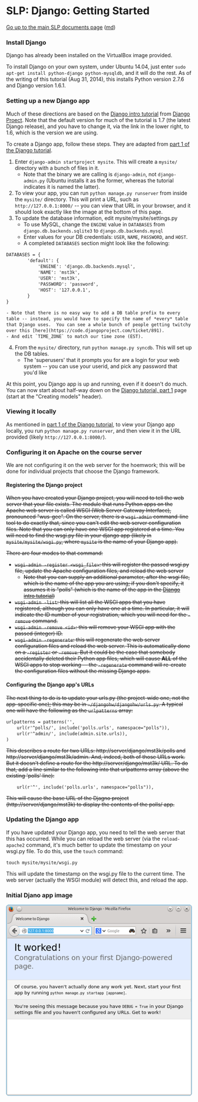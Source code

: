SLP: Django: Getting Started
============================

[Go up to the main SLP documents page](index.html) ([md](index.md))

### Install Django

Django has already been installed on the VirtualBox image provided.

To install Django on your own system, under Ubuntu 14.04, just enter `sudo apt-get install python-django python-mysqldb`, and it will do the rest.  As of the writing of this tutorial (Aug 31, 2014), this installs Python version 2.7.6 and Django version 1.6.1.


### Setting up a new Django app

Much of these directions are based on the [Django intro tutorial](https://docs.djangoproject.com/en/1.6/intro/) from [Django Proect](https://www.djangoproject.com/).  Note that the default version for much of the tutorial is 1.7 (the latest Django release), and you have to change it, via the link in the lower right, to 1.6, which is the version we are using.

To create a Django app, follow these steps.  They are adapted from [part 1 of the Django tutorial](https://docs.djangoproject.com/en/1.6/intro/tutorial01/).

1. Enter `django-admin startproject mysite`.  This will create a `mysite/` directory with a bunch of files in it.
    - Note that the binary we are calling is `django-admin`, not `django-admin.py` (Ubuntu installs it as the former, whereas the tutorial indicates it is named the latter).
2. To view your app, you can run `python manage.py runserver` from inside the `mysite/` directory.  This will print a URL, such as `http://127.0.0.1:8000/` -- you can view that URL in your browser, and it should look exactly like the image at the bottom of this page.
3. To update the database information, edit mysite/mysite/settings.py
    - To use MySQL, change the `ENGINE` value in `DATABASES` from `django.db.backends.sqlite3` to `django.db.backends.mysql`
	- Enter values for your DB credentials: `USER`, `NAME`, `PASSWORD`, and `HOST`.
	- A completed `DATABASES` section might look like the following:
```
DATABASES = {
        'default': {
            'ENGINE': 'django.db.backends.mysql',
            'NAME': 'mst3k',
            'USER': 'mst3k',
            'PASSWORD': 'password',
            'HOST': '127.0.0.1',
        }
}
```
	- Note that there is no easy way to add a DB table prefix to every table -- instead, you would have to specify the name of *every* table that Django uses.  You can see a whole bunch of people getting twitchy over this [here](https://code.djangoproject.com/ticket/891).
    - And edit `TIME_ZONE` to match our time zone (EST).
4. From the `mysite/` directory, run `python manage.py syncdb`.  This will set up the DB tables.
    - The 'superusers' that it prompts you for are a login for your web system -- you can use your userid, and pick any password that you'd like

At this point, you Django app is up and running, even if it doesn't do much.  You can now start about half-way down on the [Django tutorial, part 1](https://docs.djangoproject.com/en/1.6/intro/tutorial01/#creating-models) page (start at the "Creating models" header).

### Viewing it locally

As mentioned in [part 1 of the Django tutorial](https://docs.djangoproject.com/en/1.6/intro/tutorial01/), to view your Django app locally, you run `python manage.py runserver`, and then view it in the URL provided (likely `http://127.0.0.1:8000/`).

### Configuring it on Apache on the course server

We are not configuring it on the web server for the hoemwork; this will be done for individual projects that choose the Django framework.

#### Registering the Django project

~~When you have created your Django project, you will need to tell the web server that your file exists.  The module that runs Python apps on the Apache web server is called WSGI (Web Server Gateway Interface), pronounced "wus-gee".  On the server, there is a `wsgi-admin` command-line tool to do exactly that, since you can't edit the web server configuration files.  Note that you can only have one WSGI app registered at a time.  You will need to find the wsgi.py file in your django app (likely in `mysite/mysite/wsgi.py`, where `mysite` is the name of your Django app).~~

~~There are four modes to that command:~~

- ~~`wsgi-admin -register <wsgi_file>`: this will register the passed wsgi.py file, update the Apache configuration files, and reload the web server~~
    - ~~Note that you can supply an additional parameter, after the wsgi file, which is the name of the app you are using; if you don't specify, it assumes it is "polls" (which is the name of the app in the [Django intro tutorial](https://docs.djangoproject.com/en/1.6/intro/))~~
- ~~`wsgi-admin -list`: this will list all the WSGI apps that you have registered, although you can only have one at a time.  In particular, it will indicate the ID number of your registration, which you will need for the `-remove` command.~~
- ~~`wsgi-admin -remove <id>`: this will remove your WSGI app with the passed (integer) ID.~~
- ~~`wsgi-admin -regenerate`: this will regenerate the web server configuration files and reload the web server.  This is automatically done on a `-register` or `-remove`.  But it could be the case that somebody accidentally deleted their Python app files, which will cause **ALL** of the WSGI apps to stop working -- the `-regenerate` command will re-create the configuration files without the missing Django apps.~~

#### Configuring the Django app's URLs

~~The next thing to do is to update your urls.py (the project-wide one, not the app-specific one); this may be in `~/djangohw/djangohw/urls.py`.  A typical one will have the following as the `urlpatterns` array:~~

```
urlpatterns = patterns('',
    url(r'^polls/', include('polls.urls', namespace="polls")),
    url(r'^admin/', include(admin.site.urls)),
)
```
 
~~This describes a route for two URLs: http://server/django/mst3k/polls and http://server/django/mst3k/admin.  And, indeed, both of those URLs work.  But it doesn't define a route for the http://server/django/mst3k/ URL.  To do that, add a line similar to the following into that urlpatterns array (above the existing 'polls' line):~~


```
    url(r'^', include('polls.urls', namespace="polls")),
```

~~This will cause the base URL of the Djagno project (http://server/django/mst3k) to display the contents of the polls/ app.~~


### Updating the Django app

If you have updated your Django app, you need to tell the web server that this has occurred.  While you can reload the web server (via the `reload-apache2` command, it's much better to update the timestamp on your wsgi.py file.  To do this, use the `touch` command:

```
touch mysite/mysite/wsgi.py
```

This will update the timestamp on the wsgi.py file to the current time.  The web server (actually the WSGI module) will detect this, and reload the app.

### Initial Djano app image

![](images/django-initial.png)

